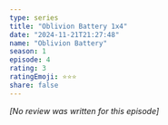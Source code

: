 ```yaml
---
type: series
title: "Oblivion Battery 1x4"
date: "2024-11-21T21:27:48"
name: "Oblivion Battery"
season: 1
episode: 4
rating: 3
ratingEmoji: ⭐️⭐️⭐️
share: false
---
```


_[No review was written for this episode]_
